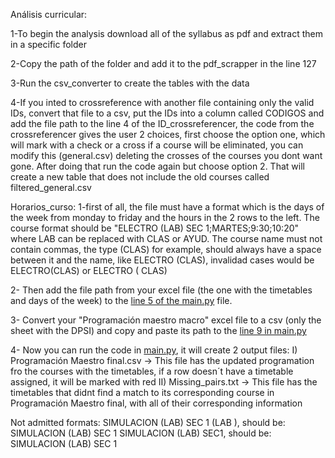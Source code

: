 Análisis curricular:

1-To begin the analysis download all of the syllabus as pdf and extract them in a specific folder

2-Copy the path of the folder and add it to the pdf_scrapper in the line 127

3-Run the csv_converter to create the tables with the data

4-If you inted to crossreference with another file containing only the valid IDs, convert that file to a csv, put the IDs into a column called CODIGOS and add the file path to the line 4 of the ID_crossreferencer, the code from the crossreferencer gives the user 2 choices, first choose the option one, which will mark with a check or a cross if a course will be eliminated, you can modify this (general.csv) deleting the crosses of the courses you dont want gone. After doing that run the code again but choose option 2. That will create a new table that does not include the old courses called filtered_general.csv

Horarios_curso:
1-first of all, the file must have a format which is the days of the week from monday to friday and the hours in the 2 rows to the left. The course format should be "ELECTRO (LAB) SEC 1;MARTES;9:30;10:20" where LAB can be replaced with CLAS or AYUD. The course name must not contain commas, the type (CLAS) for example, should always have a space between it and the name, like ELECTRO (CLAS), invalidad cases would be ELECTRO(CLAS) or ELECTRO ( CLAS)

2- Then add the file path from your excel file (the one with the timetables and days of the week) to the [line 5 of the main.py](https://github.com/Diegoeyza/Curricular-Analyst-UA/blob/a79c77a4c8fcb8e9cb2623926d34b067f64dffac/Horarios_curso/main.py#L5) file.

3- Convert your "Programación maestro macro" excel file to a csv (only the sheet with the DPSI) and copy and paste its path to the [line 9 in main.py](https://github.com/Diegoeyza/Curricular-Analyst-UA/blob/a79c77a4c8fcb8e9cb2623926d34b067f64dffac/Horarios_curso/main.py#L9)

4- Now you can run the code in [main.py](Horarios_curso/main.py), it will create 2 output files:
  I) Programación Maestro final.csv -> This file has the updated programation fro the courses with the timetables, if a row doesn´t have a timetable assigned, it will be marked with red
  II) Missing_pairs.txt -> This file has the timetables that didnt find a match to its corresponding course in Programación Maestro final, with all of their corresponding information

Not admitted formats:
SIMULACION (LAB) SEC 1 (LAB ), should be: SIMULACION (LAB) SEC 1
SIMULACION (LAB) SEC1, should be: SIMULACION (LAB) SEC 1
